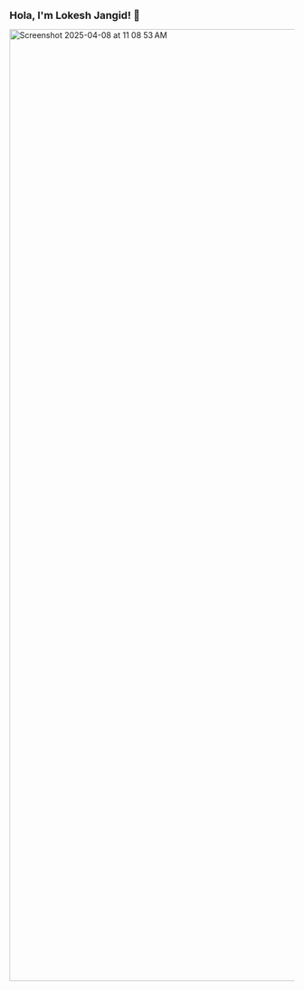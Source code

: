 <p><b>&nbsp;<h1 style="font-size: large;">Hola, I'm Lokesh Jangid! 👋</h1></b></p>
  
<a href="https://lkrjangid.weebly.com/"><img width="1680" alt="Screenshot 2025-04-08 at 11 08 53 AM" src="https://github.com/user-attachments/assets/221f9179-df77-45b9-ba95-f9986a3b9f31" /></a>
